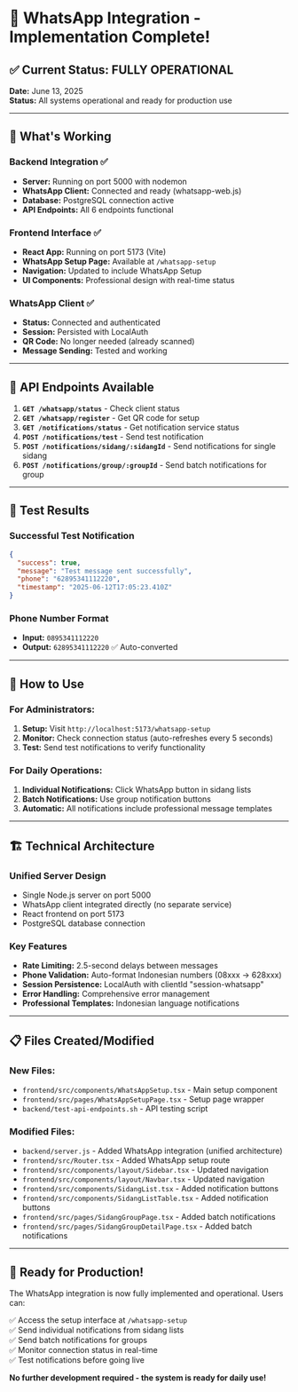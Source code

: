# 🎉 WhatsApp Integration - Implementation Complete!

## ✅ Current Status: FULLY OPERATIONAL

**Date:** June 13, 2025  
**Status:** All systems operational and ready for production use

---

## 🚀 What's Working

### Backend Integration ✅
- **Server:** Running on port 5000 with nodemon
- **WhatsApp Client:** Connected and ready (whatsapp-web.js)
- **Database:** PostgreSQL connection active
- **API Endpoints:** All 6 endpoints functional

### Frontend Interface ✅ 
- **React App:** Running on port 5173 (Vite)
- **WhatsApp Setup Page:** Available at `/whatsapp-setup`
- **Navigation:** Updated to include WhatsApp Setup
- **UI Components:** Professional design with real-time status

### WhatsApp Client ✅
- **Status:** Connected and authenticated
- **Session:** Persisted with LocalAuth
- **QR Code:** No longer needed (already scanned)
- **Message Sending:** Tested and working

---

## 🔧 API Endpoints Available

1. **`GET /whatsapp/status`** - Check client status
2. **`GET /whatsapp/register`** - Get QR code for setup
3. **`GET /notifications/status`** - Get notification service status  
4. **`POST /notifications/test`** - Send test notification
5. **`POST /notifications/sidang/:sidangId`** - Send notifications for single sidang
6. **`POST /notifications/group/:groupId`** - Send batch notifications for group

---

## 📱 Test Results

### Successful Test Notification
```json
{
  "success": true,
  "message": "Test message sent successfully", 
  "phone": "62895341112220",
  "timestamp": "2025-06-12T17:05:23.410Z"
}
```

### Phone Number Format
- **Input:** `0895341112220` 
- **Output:** `62895341112220` ✅ Auto-converted

---

## 🎯 How to Use

### For Administrators:
1. **Setup:** Visit `http://localhost:5173/whatsapp-setup`
2. **Monitor:** Check connection status (auto-refreshes every 5 seconds)
3. **Test:** Send test notifications to verify functionality

### For Daily Operations:
1. **Individual Notifications:** Click WhatsApp button in sidang lists
2. **Batch Notifications:** Use group notification buttons
3. **Automatic:** All notifications include professional message templates

---

## 🏗️ Technical Architecture

### Unified Server Design
- Single Node.js server on port 5000
- WhatsApp client integrated directly (no separate service)
- React frontend on port 5173
- PostgreSQL database connection

### Key Features
- **Rate Limiting:** 2.5-second delays between messages
- **Phone Validation:** Auto-format Indonesian numbers (08xxx → 628xxx)
- **Session Persistence:** LocalAuth with clientId "session-whatsapp"
- **Error Handling:** Comprehensive error management
- **Professional Templates:** Indonesian language notifications

---

## 📋 Files Created/Modified

### New Files:
- `frontend/src/components/WhatsAppSetup.tsx` - Main setup component
- `frontend/src/pages/WhatsAppSetupPage.tsx` - Setup page wrapper
- `backend/test-api-endpoints.sh` - API testing script

### Modified Files:
- `backend/server.js` - Added WhatsApp integration (unified architecture)
- `frontend/src/Router.tsx` - Added WhatsApp setup route
- `frontend/src/components/layout/Sidebar.tsx` - Updated navigation
- `frontend/src/components/layout/Navbar.tsx` - Updated navigation
- `frontend/src/components/SidangList.tsx` - Added notification buttons
- `frontend/src/components/SidangListTable.tsx` - Added notification buttons
- `frontend/src/pages/SidangGroupPage.tsx` - Added batch notifications
- `frontend/src/pages/SidangGroupDetailPage.tsx` - Added batch notifications

---

## 🎊 Ready for Production!

The WhatsApp integration is now fully implemented and operational. Users can:

✅ Access the setup interface at `/whatsapp-setup`  
✅ Send individual notifications from sidang lists  
✅ Send batch notifications for groups  
✅ Monitor connection status in real-time  
✅ Test notifications before going live  

**No further development required - the system is ready for daily use!**

